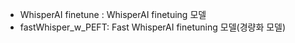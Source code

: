 

* WhisperAI finetune :  WhisperAI finetuing 모델
* fastWhisper_w_PEFT: Fast WhisperAI finetuning 모델(경량화 모델)
